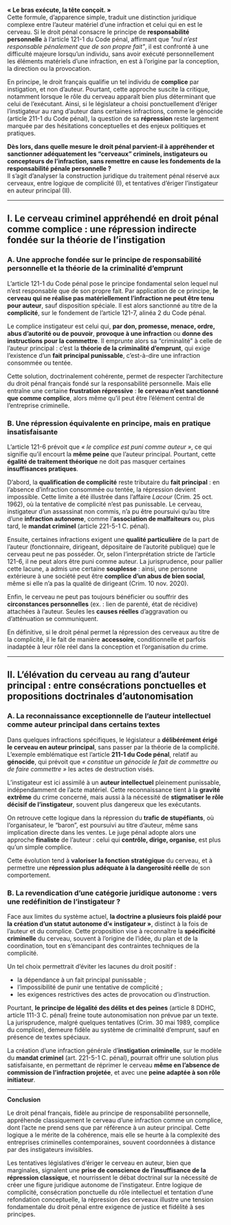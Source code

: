 **« Le bras exécute, la tête conçoit. »**  
Cette formule, d’apparence simple, traduit une distinction juridique complexe entre l’auteur matériel d’une infraction et celui qui en est le cerveau. Si le droit pénal consacre le principe de **responsabilité personnelle** à l’article 121-1 du Code pénal, affirmant que _"nul n’est responsable pénalement que de son propre fait"_, il est confronté à une difficulté majeure lorsqu’un individu, sans avoir exécuté personnellement les éléments matériels d’une infraction, en est à l’origine par la conception, la direction ou la provocation.

En principe, le droit français qualifie un tel individu de **complice** par instigation, et non d’auteur. Pourtant, cette approche suscite la critique, notamment lorsque le rôle du cerveau apparaît bien plus déterminant que celui de l’exécutant. Ainsi, si le législateur a choisi ponctuellement d’ériger l’instigateur au rang d’auteur dans certaines infractions, comme le génocide (article 211-1 du Code pénal), la question de sa **répression** reste largement marquée par des hésitations conceptuelles et des enjeux politiques et pratiques.

**Dès lors, dans quelle mesure le droit pénal parvient-il à appréhender et sanctionner adéquatement les “cerveaux” criminels, instigateurs ou concepteurs de l’infraction, sans remettre en cause les fondements de la responsabilité pénale personnelle ?**  
Il s’agit d’analyser la construction juridique du traitement pénal réservé aux cerveaux, entre logique de complicité (I), et tentatives d’ériger l’instigateur en auteur principal (II).

---

## I. Le cerveau criminel appréhendé en droit pénal comme complice : une répression indirecte fondée sur la théorie de l’instigation

### A. Une approche fondée sur le principe de responsabilité personnelle et la théorie de la criminalité d’emprunt

L’article 121-1 du Code pénal pose le principe fondamental selon lequel nul n’est responsable que de son propre fait. Par application de ce principe, **le cerveau qui ne réalise pas matériellement l’infraction ne peut être tenu pour auteur**, sauf disposition spéciale. Il est alors sanctionné au titre de la **complicité**, sur le fondement de l’article 121-7, alinéa 2 du Code pénal.

Le complice instigateur est celui qui, **par don, promesse, menace, ordre, abus d’autorité ou de pouvoir**, **provoque à une infraction** ou **donne des instructions pour la commettre**. Il emprunte alors sa “criminalité” à celle de l’auteur principal : c’est la **théorie de la criminalité d’emprunt**, qui exige l’existence d’un **fait principal punissable**, c’est-à-dire une infraction consommée ou tentée.

Cette solution, doctrinalement cohérente, permet de respecter l’architecture du droit pénal français fondé sur la responsabilité personnelle. Mais elle entraîne une certaine **frustration répressive** : **le cerveau n’est sanctionné que comme complice**, alors même qu’il peut être l’élément central de l’entreprise criminelle.

### B. Une répression équivalente en principe, mais en pratique insatisfaisante

L’article 121-6 prévoit que _« le complice est puni comme auteur »_, ce qui signifie qu’il encourt la **même peine** que l’auteur principal. Pourtant, cette **égalité de traitement théorique** ne doit pas masquer certaines **insuffisances pratiques**.

D’abord, la **qualification de complicité** reste tributaire du **fait principal** : en l’absence d’infraction consommée ou tentée, la répression devient impossible. Cette limite a été illustrée dans l’affaire _Lacour_ (Crim. 25 oct. 1962), où la tentative de complicité n’est pas punissable. Le cerveau, instigateur d’un assassinat non commis, n’a pu être poursuivi qu’au titre d’une **infraction autonome**, comme l’**association de malfaiteurs** ou, plus tard, le **mandat criminel** (article 221-5-1 C. pénal).

Ensuite, certaines infractions exigent une **qualité particulière** de la part de l’auteur (fonctionnaire, dirigeant, dépositaire de l’autorité publique) que le cerveau peut ne pas posséder. Or, selon l’interprétation stricte de l’article 121-6, il ne peut alors être puni comme auteur. La jurisprudence, pour pallier cette lacune, a admis une certaine **souplesse** : ainsi, une personne extérieure à une société peut être **complice d’un abus de bien social**, même si elle n’a pas la qualité de dirigeant (Crim. 10 nov. 2020).

Enfin, le cerveau ne peut pas toujours bénéficier ou souffrir des **circonstances personnelles** (ex. : lien de parenté, état de récidive) attachées à l’auteur. Seules les **causes réelles** d’aggravation ou d’atténuation se communiquent.

En définitive, si le droit pénal permet la répression des cerveaux au titre de la complicité, il le fait de manière **accessoire**, conditionnelle et parfois inadaptée à leur rôle réel dans la conception et l’organisation du crime.

---

## II. L’élévation du cerveau au rang d’auteur principal : entre consécrations ponctuelles et propositions doctrinales d’autonomisation

### A. La reconnaissance exceptionnelle de l’auteur intellectuel comme auteur principal dans certains textes

Dans quelques infractions spécifiques, le législateur a **délibérément érigé le cerveau en auteur principal**, sans passer par la théorie de la complicité. L’exemple emblématique est l’article **211-1 du Code pénal**, relatif au **génocide**, qui prévoit que _« constitue un génocide le fait de commettre ou de faire commettre »_ les actes de destruction visés.

L’instigateur est ici assimilé à un **auteur intellectuel** pleinement punissable, indépendamment de l’acte matériel. Cette reconnaissance tient à la **gravité extrême** du crime concerné, mais aussi à la nécessité de **stigmatiser le rôle décisif de l’instigateur**, souvent plus dangereux que les exécutants.

On retrouve cette logique dans la répression du **trafic de stupéfiants**, où l’organisateur, le “baron”, est poursuivi au titre d’auteur, même sans implication directe dans les ventes. Le juge pénal adopte alors une approche **finaliste** de l’auteur : celui qui **contrôle, dirige, organise**, est plus qu’un simple complice.

Cette évolution tend à **valoriser la fonction stratégique** du cerveau, et à permettre une **répression plus adéquate à la dangerosité réelle** de son comportement.

### B. La revendication d’une catégorie juridique autonome : vers une redéfinition de l’instigateur ?

Face aux limites du système actuel, **la doctrine a plusieurs fois plaidé pour la création d’un statut autonome d’« instigateur »**, distinct à la fois de l’auteur et du complice. Cette proposition vise à reconnaître la **spécificité criminelle** du cerveau, souvent à l’origine de l’idée, du plan et de la coordination, tout en s’émancipant des contraintes techniques de la complicité.

Un tel choix permettrait d’éviter les lacunes du droit positif :

- la dépendance à un fait principal punissable ;
- l’impossibilité de punir une tentative de complicité ;
- les exigences restrictives des actes de provocation ou d’instruction.

Pourtant, **le principe de légalité des délits et des peines** (article 8 DDHC, article 111-3 C. pénal) freine toute autonomisation non prévue par un texte. La jurisprudence, malgré quelques tentatives (Crim. 30 mai 1989, complice du complice), demeure fidèle au système de criminalité d’emprunt, sauf en présence de textes spéciaux.

La création d’une infraction générale d’**instigation criminelle**, sur le modèle du **mandat criminel** (art. 221-5-1 C. pénal), pourrait offrir une solution plus satisfaisante, en permettant de réprimer le cerveau **même en l’absence de commission de l’infraction projetée**, et avec une **peine adaptée à son rôle initiateur**.

---

**Conclusion**

Le droit pénal français, fidèle au principe de responsabilité personnelle, appréhende classiquement le cerveau d’une infraction comme un complice, dont l’acte ne prend sens que par référence à un auteur principal. Cette logique a le mérite de la cohérence, mais elle se heurte à la complexité des entreprises criminelles contemporaines, souvent coordonnées à distance par des instigateurs invisibles.

Les tentatives législatives d’ériger le cerveau en auteur, bien que marginales, signalent une **prise de conscience de l’insuffisance de la répression classique**, et nourrissent le débat doctrinal sur la nécessité de créer une figure juridique autonome de l’instigateur. Entre logique de complicité, consécration ponctuelle du rôle intellectuel et tentation d’une refondation conceptuelle, la répression des cerveaux illustre une tension fondamentale du droit pénal entre exigence de justice et fidélité à ses principes.